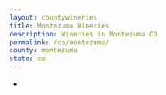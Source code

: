 ```yaml
---
layout: countywineries
title: Montezuma Wineries
description: Wineries in Montezuma CO
permalink: /co/montezuma/
county: montezuma
state: co
---
```

-
